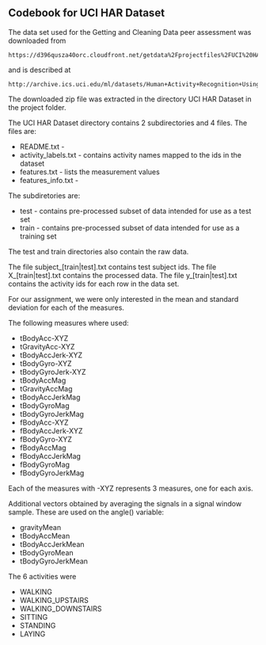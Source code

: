 ## Codebook for UCI HAR Dataset

The data set used for the Getting and Cleaning Data peer assessment was downloaded
from 

	https://d396qusza40orc.cloudfront.net/getdata%2Fprojectfiles%2FUCI%20HAR%20Dataset.zip 

and is described at 

	http://archive.ics.uci.edu/ml/datasets/Human+Activity+Recognition+Using+Smartphones 

The downloaded zip file was extracted in the directory UCI HAR Dataset in the project folder.

The UCI HAR Dataset directory contains 2 subdirectories and 4 files.  The files are:

* README.txt - 
* activity_labels.txt - contains activity names mapped to the ids in the dataset
* features.txt - lists the measurement values
* features_info.txt - 

The subdiretories are:
* test - contains pre-processed subset of data intended for use as a test set
* train - contains pre-processed subset of data intended for use as a training set

The test and train directories also contain the raw data.

The file subject_[train|test].txt contains test subject ids.
The file X_[train|test].txt contains the processed data.  The file y_[train|test].txt
contains the activity ids for each row in the data set.

For our assignment, we were only interested in the mean and standard deviation 
for each of the measures.

The following measures where used:
* tBodyAcc-XYZ
* tGravityAcc-XYZ
* tBodyAccJerk-XYZ
* tBodyGyro-XYZ
* tBodyGyroJerk-XYZ
* tBodyAccMag
* tGravityAccMag
* tBodyAccJerkMag
* tBodyGyroMag
* tBodyGyroJerkMag
* fBodyAcc-XYZ
* fBodyAccJerk-XYZ
* fBodyGyro-XYZ
* fBodyAccMag
* fBodyAccJerkMag
* fBodyGyroMag
* fBodyGyroJerkMag

Each of the measures with -XYZ represents 3 measures, one for each axis.

Additional vectors obtained by averaging the signals in a signal window sample. These are used on the angle() variable:

* gravityMean
* tBodyAccMean
* tBodyAccJerkMean
* tBodyGyroMean
* tBodyGyroJerkMean

The 6 activities were 
* WALKING
* WALKING_UPSTAIRS
* WALKING_DOWNSTAIRS
* SITTING
* STANDING
* LAYING



